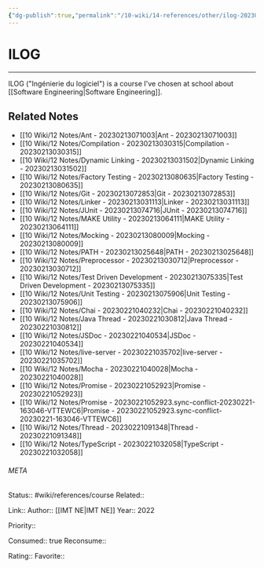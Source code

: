 ```yaml
---
{"dg-publish":true,"permalink":"/10-wiki/14-references/other/ilog-20230213025734/"}
---
```


# ILOG
---
ILOG ("Ingénierie du logiciel") is a course I've chosen at school about [[Software Engineering\|Software Engineering]].


## Related Notes
- [[10 Wiki/12 Notes/Ant - 20230213071003\|Ant - 20230213071003]]
- [[10 Wiki/12 Notes/Compilation - 20230213030315\|Compilation - 20230213030315]]
- [[10 Wiki/12 Notes/Dynamic Linking - 20230213031502\|Dynamic Linking - 20230213031502]]
- [[10 Wiki/12 Notes/Factory Testing - 20230213080635\|Factory Testing - 20230213080635]]
- [[10 Wiki/12 Notes/Git - 20230213072853\|Git - 20230213072853]]
- [[10 Wiki/12 Notes/Linker - 20230213031113\|Linker - 20230213031113]]
- [[10 Wiki/12 Notes/JUnit - 20230213074716\|JUnit - 20230213074716]]
- [[10 Wiki/12 Notes/MAKE Utility - 20230213064111\|MAKE Utility - 20230213064111]]
- [[10 Wiki/12 Notes/Mocking - 20230213080009\|Mocking - 20230213080009]]
- [[10 Wiki/12 Notes/PATH - 20230213025648\|PATH - 20230213025648]]
- [[10 Wiki/12 Notes/Preprocessor - 20230213030712\|Preprocessor - 20230213030712]]
- [[10 Wiki/12 Notes/Test Driven Development - 20230213075335\|Test Driven Development - 20230213075335]]
- [[10 Wiki/12 Notes/Unit Testing - 20230213075906\|Unit Testing - 20230213075906]]
- [[10 Wiki/12 Notes/Chai - 20230221040232\|Chai - 20230221040232]]
- [[10 Wiki/12 Notes/Java Thread - 20230221030812\|Java Thread - 20230221030812]]
- [[10 Wiki/12 Notes/JSDoc - 20230221040534\|JSDoc - 20230221040534]]
- [[10 Wiki/12 Notes/live-server - 20230221035702\|live-server - 20230221035702]]
- [[10 Wiki/12 Notes/Mocha - 20230221040028\|Mocha - 20230221040028]]
- [[10 Wiki/12 Notes/Promise - 20230221052923\|Promise - 20230221052923]]
- [[10 Wiki/12 Notes/Promise - 20230221052923.sync-conflict-20230221-163046-VTTEWC6\|Promise - 20230221052923.sync-conflict-20230221-163046-VTTEWC6]]
- [[10 Wiki/12 Notes/Thread - 20230221091348\|Thread - 20230221091348]]
- [[10 Wiki/12 Notes/TypeScript - 20230221032058\|TypeScript - 20230221032058]]




###### META
Status:: #wiki/references/course
Related:: 

Link:: 
Author:: [[IMT NE\|IMT NE]]
Year:: 2022

Priority:: 

Consumed:: true
Reconsume:: 

Rating:: 
Favorite:: 

